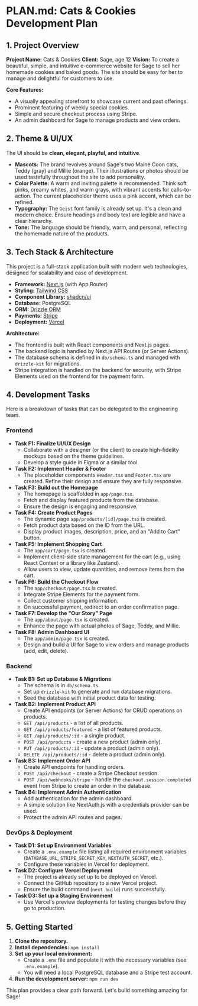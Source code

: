 # PLAN.md: Cats & Cookies Development Plan

## 1. Project Overview

**Project Name:** Cats & Cookies
**Client:** Sage, age 12
**Vision:** To create a beautiful, simple, and intuitive e-commerce website for Sage to sell her homemade cookies and baked goods. The site should be easy for her to manage and delightful for customers to use.

**Core Features:**
-   A visually appealing storefront to showcase current and past offerings.
-   Prominent featuring of weekly special cookies.
-   Simple and secure checkout process using Stripe.
-   An admin dashboard for Sage to manage products and view orders.

## 2. Theme & UI/UX

The UI should be **clean, elegant, playful, and intuitive**.

-   **Mascots:** The brand revolves around Sage's two Maine Coon cats, Teddy (gray) and Millie (orange). Their illustrations or photos should be used tastefully throughout the site to add personality.
-   **Color Palette:** A warm and inviting palette is recommended. Think soft pinks, creamy whites, and warm grays, with vibrant accents for calls-to-action. The current placeholder theme uses a pink accent, which can be refined.
-   **Typography:** The `Geist` font family is already set up. It's a clean and modern choice. Ensure headings and body text are legible and have a clear hierarchy.
-   **Tone:** The language should be friendly, warm, and personal, reflecting the homemade nature of the products.

## 3. Tech Stack & Architecture

This project is a full-stack application built with modern web technologies, designed for scalability and ease of development.

-   **Framework:** [Next.js](https://nextjs.org/) (with App Router)
-   **Styling:** [Tailwind CSS](https://tailwindcss.com/)
-   **Component Library:** [shadcn/ui](https://ui.shadcn.com/)
-   **Database:** PostgreSQL
-   **ORM:** [Drizzle ORM](https://orm.drizzle.team/)
-   **Payments:** [Stripe](https://stripe.com/)
-   **Deployment:** [Vercel](https://vercel.com/)

**Architecture:**
-   The frontend is built with React components and Next.js pages.
-   The backend logic is handled by Next.js API Routes (or Server Actions).
-   The database schema is defined in `db/schema.ts` and managed with `drizzle-kit` for migrations.
-   Stripe integration is handled on the backend for security, with Stripe Elements used on the frontend for the payment form.

## 4. Development Tasks

Here is a breakdown of tasks that can be delegated to the engineering team.

### Frontend
-   **Task F1: Finalize UI/UX Design**
    -   Collaborate with a designer (or the client) to create high-fidelity mockups based on the theme guidelines.
    -   Develop a style guide in Figma or a similar tool.
-   **Task F2: Implement Header & Footer**
    -   The placeholder components `Header.tsx` and `Footer.tsx` are created. Refine their design and ensure they are fully responsive.
-   **Task F3: Build out the Homepage**
    -   The homepage is scaffolded in `app/page.tsx`.
    -   Fetch and display featured products from the database.
    -   Ensure the design is engaging and responsive.
-   **Task F4: Create Product Pages**
    -   The dynamic page `app/products/[id]/page.tsx` is created.
    -   Fetch product data based on the ID from the URL.
    -   Display product images, description, price, and an "Add to Cart" button.
-   **Task F5: Implement Shopping Cart**
    -   The `app/cart/page.tsx` is created.
    -   Implement client-side state management for the cart (e.g., using React Context or a library like Zustand).
    -   Allow users to view, update quantities, and remove items from the cart.
-   **Task F6: Build the Checkout Flow**
    -   The `app/checkout/page.tsx` is created.
    -   Integrate Stripe Elements for the payment form.
    -   Collect customer shipping information.
    -   On successful payment, redirect to an order confirmation page.
-   **Task F7: Develop the "Our Story" Page**
    -   The `app/about/page.tsx` is created.
    -   Enhance the page with actual photos of Sage, Teddy, and Millie.
-   **Task F8: Admin Dashboard UI**
    -   The `app/admin/page.tsx` is created.
    -   Design and build a UI for Sage to view orders and manage products (add, edit, delete).

### Backend
-   **Task B1: Set up Database & Migrations**
    -   The schema is in `db/schema.ts`.
    -   Set up `drizzle-kit` to generate and run database migrations.
    -   Seed the database with initial product data for testing.
-   **Task B2: Implement Product API**
    -   Create API endpoints (or Server Actions) for CRUD operations on products.
    -   `GET /api/products` - a list of all products.
    -   `GET /api/products/featured` - a list of featured products.
    -   `GET /api/products/:id` - a single product.
    -   `POST /api/products` - create a new product (admin only).
    -   `PUT /api/products/:id` - update a product (admin only).
    -   `DELETE /api/products/:id` - delete a product (admin only).
-   **Task B3: Implement Order API**
    -   Create API endpoints for handling orders.
    -   `POST /api/checkout` - create a Stripe Checkout session.
    -   `POST /api/webhooks/stripe` - handle the `checkout.session.completed` event from Stripe to create an order in the database.
-   **Task B4: Implement Admin Authentication**
    -   Add authentication for the admin dashboard.
    -   A simple solution like NextAuth.js with a credentials provider can be used.
    -   Protect the admin API routes and pages.

### DevOps & Deployment
-   **Task D1: Set up Environment Variables**
    -   Create a `.env.example` file listing all required environment variables (`DATABASE_URL`, `STRIPE_SECRET_KEY`, `NEXTAUTH_SECRET`, etc.).
    -   Configure these variables in Vercel for deployment.
-   **Task D2: Configure Vercel Deployment**
    -   The project is already set up to be deployed on Vercel.
    -   Connect the GitHub repository to a new Vercel project.
    -   Ensure the build command (`next build`) runs successfully.
-   **Task D3: Set up a Staging Environment**
    -   Use Vercel's preview deployments for testing changes before they go to production.

## 5. Getting Started

1.  **Clone the repository.**
2.  **Install dependencies:** `npm install`
3.  **Set up your local environment:**
    -   Create a `.env` file and populate it with the necessary variables (see `.env.example`).
    -   You will need a local PostgreSQL database and a Stripe test account.
4.  **Run the development server:** `npm run dev`

This plan provides a clear path forward. Let's build something amazing for Sage!
